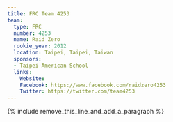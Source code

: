 ```yaml
---
title: FRC Team 4253
team:
  type: FRC
  number: 4253
  name: Raid Zero
  rookie_year: 2012
  location: Taipei, Taipei, Taiwan
  sponsors:
  - Taipei American School
  links:
    Website:
    Facebook: https://www.facebook.com/raidzero4253
    Twitter: https://twitter.com/team4253
---
```


{% include remove_this_line_and_add_a_paragraph %}